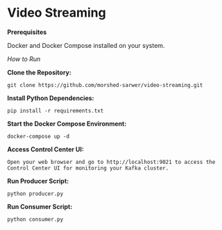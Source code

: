 # Video Streaming

**Prerequisites**

Docker and Docker Compose installed on your system.

*How to Run*

  **Clone the Repository:**
  
    git clone https://github.com/morshed-sarwer/video-streaming.git
  
  **Install Python Dependencies:**
    
    pip install -r requirements.txt
  
  **Start the Docker Compose Environment:**
  
    docker-compose up -d
  
  **Access Control Center UI:**
  
    Open your web browser and go to http://localhost:9021 to access the Control Center UI for monitoring your Kafka cluster.
  
  **Run Producer Script:**
    
    python producer.py
  
  **Run Consumer Script:**
    
    python consumer.py
